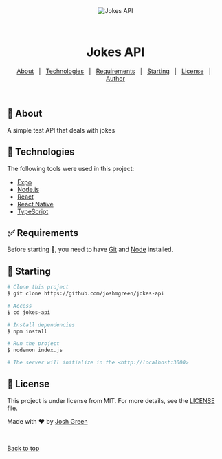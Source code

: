 <div align="center" id="top"> 
  <img src="./.github/app.gif" alt="Jokes API" />

&#xa0;

  <!-- <a href="https://jokesapi.netlify.app">Demo</a> -->
</div>

<h1 align="center">Jokes API</h1>

</p>

<!-- Status -->

<!-- <h4 align="center">
	🚧  Jokes API 🚀 Under construction...  🚧
</h4>

<hr> -->

<p align="center">
  <a href="#dart-about">About</a> &#xa0; | &#xa0; 
  <a href="#rocket-technologies">Technologies</a> &#xa0; | &#xa0;
  <a href="#white_check_mark-requirements">Requirements</a> &#xa0; | &#xa0;
  <a href="#checkered_flag-starting">Starting</a> &#xa0; | &#xa0;
  <a href="#memo-license">License</a> &#xa0; | &#xa0;
  <a href="https://github.com/joshmgreen" target="_blank">Author</a>
</p>

<br>

## :dart: About

A simple test API that deals with jokes

## :rocket: Technologies

The following tools were used in this project:

- [Expo](https://expo.io/)
- [Node.js](https://nodejs.org/en/)
- [React](https://pt-br.reactjs.org/)
- [React Native](https://reactnative.dev/)
- [TypeScript](https://www.typescriptlang.org/)

## :white_check_mark: Requirements

Before starting :checkered_flag:, you need to have [Git](https://git-scm.com) and [Node](https://nodejs.org/en/) installed.

## :checkered_flag: Starting

```bash
# Clone this project
$ git clone https://github.com/joshmgreen/jokes-api

# Access
$ cd jokes-api

# Install dependencies
$ npm install

# Run the project
$ nodemon index.js

# The server will initialize in the <http://localhost:3000>
```

## :memo: License

This project is under license from MIT. For more details, see the [LICENSE](LICENSE.md) file.

Made with :heart: by <a href="https://github.com/joshmgreen" target="_blank">Josh Green</a>

&#xa0;

<a href="#top">Back to top</a>
